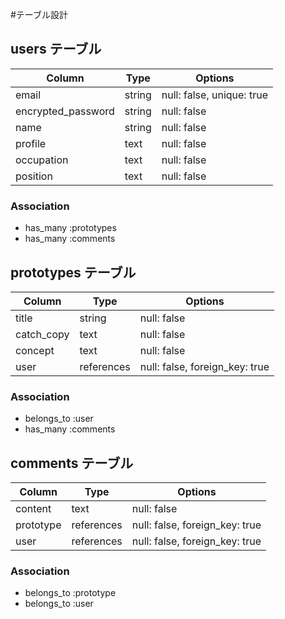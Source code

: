 #テーブル設計

## users テーブル

| Column             | Type   | Options     |
| ------------------ | ------ | ----------- |
| email              | string | null: false, unique: true |
| encrypted_password | string | null: false |
| name               | string | null: false |
| profile            | text   | null: false |
| occupation         | text   | null: false |
| position           | text   | null: false |


### Association

- has_many :prototypes
- has_many :comments



## prototypes テーブル

| Column             | Type   | Options     |
| ------------------ | ------ | ----------- |
| title              | string | null: false |
| catch_copy         | text | null: false |
| concept            | text | null: false |
| user               | references  | null: false, foreign_key: true |

### Association

- belongs_to :user
- has_many :comments


## comments テーブル

| Column             | Type   | Options     |
| ------------------ | ------ | ----------- |
| content            | text | null: false |
| prototype          | references | null: false, foreign_key: true |
| user               | references | null: false, foreign_key: true |

### Association

- belongs_to :prototype
- belongs_to :user

